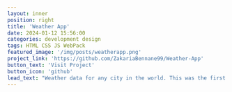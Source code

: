 ```yaml
---
layout: inner
position: right
title: 'Weather App'
date: 2024-01-12 15:56:00
categories: development design
tags: HTML CSS JS WebPack
featured_image: '/img/posts/weatherapp.png'
project_link: 'https://github.com/ZakariaBennane99/Weather-App'
button_text: 'Visit Project'
button_icon: 'github'
lead_text: "Weather data for any city in the world. This was the first time I integrate an API into my project via the OpenWeatherMap."
---
```

